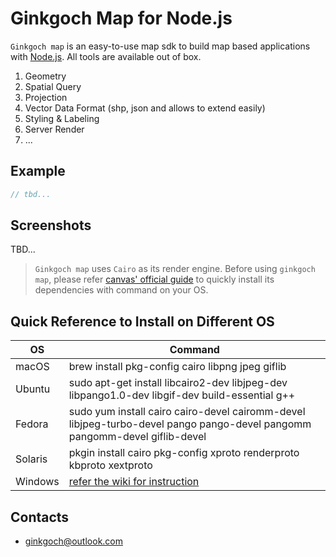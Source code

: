 # Ginkgoch Map for Node.js
`Ginkgoch map` is an easy-to-use map sdk to build map based applications with [Node.js](https://nodejs.org). All tools are available out of box. 

1. Geometry
2. Spatial Query
3. Projection
4. Vector Data Format (shp, json and allows to extend easily)
5. Styling & Labeling
6. Server Render
7. ...

## Example
```js
// tbd...
```

## Screenshots
TBD...

> `Ginkgoch map` uses `Cairo` as its render engine. Before using `ginkgoch map`, please refer [canvas' official guide](https://www.npmjs.com/package/canvas) to quickly install its dependencies with command on your OS.

## Quick Reference to Install on Different OS

| OS      | Command                                                      |
| ------- | ------------------------------------------------------------ |
| macOS   | brew install pkg-config cairo libpng jpeg giflib             |
| Ubuntu  | sudo apt-get install libcairo2-dev libjpeg-dev libpango1.0-dev libgif-dev build-essential g++ |
| Fedora  | sudo yum install cairo cairo-devel cairomm-devel libjpeg-turbo-devel pango pango-devel pangomm pangomm-devel giflib-devel |
| Solaris | pkgin install cairo pkg-config xproto renderproto kbproto xextproto |
| Windows | [refer the wiki for instruction](https://github.com/Automattic/node-canvas/wiki/Installation---Windows) |

## Contacts
- [ginkgoch@outlook.com](mailto:ginkgo@outlook.com)


​    